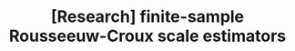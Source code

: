 ---
title: "[Research] finite-sample Rousseeuw-Croux scale estimators"
type: research
message: "Update: this blog post is a part of research that aimed to investigate finite-sample properties of the Rousseeuw-Croux scale estimators.
  A [preprint with final results](/posts/preprint-frc/) is available on arXiv: [arXiv:2209.12268 [stat.ME]](https://arxiv.org/abs/2209.12268).
  Some information in this blog post can be obsolete: please, use the preprint as the primary reference."
---